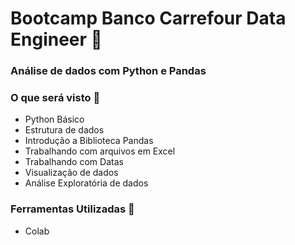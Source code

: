 # Bootcamp Banco Carrefour Data Engineer :bank:



### Análise de dados com Python e Pandas

### O que será visto :page_facing_up:

- Python Básico
 - Estrutura de dados
 - Introdução a Biblioteca Pandas
 - Trabalhando com arquivos em Excel
 - Trabalhando com Datas
 - Visualização de dados
 - Análise Exploratória de dados

### Ferramentas Utilizadas :wrench:

- Colab
